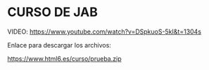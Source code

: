 # CURSO DE JAB

VIDEO: https://www.youtube.com/watch?v=DSpkuoS-5kI&t=1304s

Enlace para descargar los archivos:

https://www.html6.es/curso/prueba.zip

